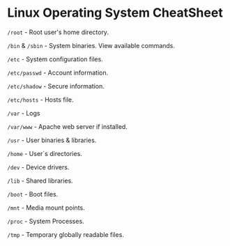 # Linux Operating System CheatSheet

`/root` -  Root user's home directory.

`/bin` & `/sbin` - System binaries. View available commands.

`/etc` - System configuration files. 

`/etc/passwd` - Account information.

`/etc/shadow` - Secure information.

`/etc/hosts` - Hosts file.

`/var` - Logs

`/var/www` - Apache web server if installed.

`/usr` - User binaries & libraries.

`/home` - User`s directories.

`/dev` - Device drivers.

`/lib` - Shared libraries.

`/boot` - Boot files.

`/mnt` - Media mount points.

`/proc` - System Processes.

`/tmp` - Temporary globally readable files.

